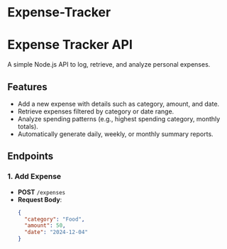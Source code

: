 # Expense-Tracker

# Expense Tracker API

A simple Node.js API to log, retrieve, and analyze personal expenses.

## Features

- Add a new expense with details such as category, amount, and date.
- Retrieve expenses filtered by category or date range.
- Analyze spending patterns (e.g., highest spending category, monthly totals).
- Automatically generate daily, weekly, or monthly summary reports.

## Endpoints

### 1. Add Expense
- **POST** `/expenses`
- **Request Body**:
  ```json
  {
    "category": "Food",
    "amount": 50,
    "date": "2024-12-04"
  }
